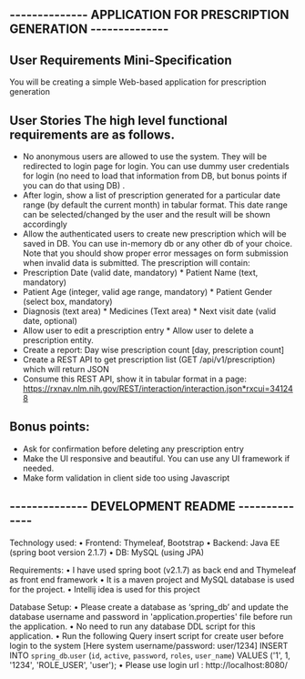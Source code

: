 ## -------------- APPLICATION FOR PRESCRIPTION GENERATION --------------  ## 
## User Requirements Mini-Specification  
You will be creating a simple Web-based application for prescription generation  

## User Stories The high level functional requirements are as follows. 
* No anonymous users are allowed to use the system. They will be redirected to login page for login. You can use dummy user credentials for login (no need to load that information from DB, but bonus points if you can do that using DB) . 
* After login, show a list of prescription generated for a particular date range (by default the current month) in tabular format. This date range can be selected/changed by the user and the result will be shown accordingly 
* Allow the authenticated users to create new prescription which will be saved in DB. You can use in-memory db or any other db of your choice. Note that you should show proper error messages on form submission when invalid data is submitted. The prescription will contain: 
* Prescription Date (valid date, mandatory) * Patient Name (text, mandatory) 
* Patient Age (integer, valid age range, mandatory) * Patient Gender (select box, mandatory) 
* Diagnosis (text area) * Medicines (Text area) * Next visit date (valid date, optional) 
* Allow user to edit a prescription entry * Allow user to delete a prescription entity. 
* Create a report: Day wise prescription count [day, prescription count] 
* Create a REST API to get  prescription list (GET /api/v1/prescription) which will return JSON 
* Consume this REST API, show it in tabular format in a page: https://rxnav.nlm.nih.gov/REST/interaction/interaction.json*rxcui=341248 

## Bonus points: 
* Ask for confirmation before deleting any prescription entry 
* Make the UI responsive and beautiful. You can use any UI framework if needed. 
* Make form validation in client side too using Javascript 

## -------------- DEVELOPMENT README --------------  ## 
Technology used:
• Frontend: Thymeleaf, Bootstrap
• Backend: Java EE (spring boot version 2.1.7)
• DB: MySQL (using JPA)

Requirements:
• I have used spring boot (v2.1.7) as back end and Thymeleaf as front end framework
• It is a maven project and MySQL database is used for the project.
• Intellij idea is used for this project

Database Setup:
• Please create a database as ‘spring_db’ and update the database username and password in 'application.properties' file before run the application.
• No need to run any database DDL script for this application.
• Run the following Query insert script for create user before login to the system [Here system username/password: user/1234]
INSERT INTO `spring_db`.`user` (`id`, `active`, `password`, `roles`, `user_name`) VALUES ('1', 1, '1234', 'ROLE_USER', 'user');
• Please use login url : http://localhost:8080/
